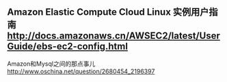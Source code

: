 Amazon Elastic Compute Cloud Linux 实例用户指南
http://docs.amazonaws.cn/AWSEC2/latest/UserGuide/ebs-ec2-config.html
----------------------------------------------------------------------
Amazon和Mysql之间的那点事儿
http://www.oschina.net/question/2680454_2196397